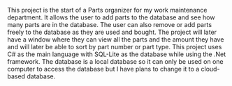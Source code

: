 This project is the start of a Parts organizer for my work maintenance department. It allows the user to add parts to the database and see how many parts are in the database. The user can also remove or add parts freely to the database as they are used and bought. The project will later have a window where they can view all the parts and the amount they have and will later be able to sort by part number or part type. This project uses C# as the main language with SQL-Lite as the database while using the .Net framework. The database is a local database so it can only be used on one computer to access the database but I have plans to change it to a cloud-based database. 
